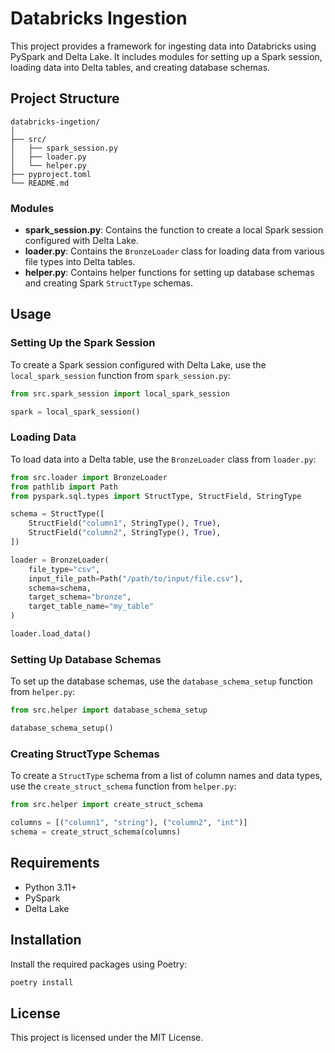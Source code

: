 # Databricks Ingestion

This project provides a framework for ingesting data into Databricks using PySpark and Delta Lake. It includes modules for setting up a Spark session, loading data into Delta tables, and creating database schemas.

## Project Structure

```
databricks-ingetion/
│
├── src/
│   ├── spark_session.py
│   ├── loader.py
│   └── helper.py
├── pyproject.toml
└── README.md
```

### Modules

- **spark_session.py**: Contains the function to create a local Spark session configured with Delta Lake.
- **loader.py**: Contains the `BronzeLoader` class for loading data from various file types into Delta tables.
- **helper.py**: Contains helper functions for setting up database schemas and creating Spark `StructType` schemas.

## Usage

### Setting Up the Spark Session

To create a Spark session configured with Delta Lake, use the `local_spark_session` function from `spark_session.py`:

```python
from src.spark_session import local_spark_session

spark = local_spark_session()
```

### Loading Data

To load data into a Delta table, use the `BronzeLoader` class from `loader.py`:

```python
from src.loader import BronzeLoader
from pathlib import Path
from pyspark.sql.types import StructType, StructField, StringType

schema = StructType([
    StructField("column1", StringType(), True),
    StructField("column2", StringType(), True),
])

loader = BronzeLoader(
    file_type="csv",
    input_file_path=Path("/path/to/input/file.csv"),
    schema=schema,
    target_schema="bronze",
    target_table_name="my_table"
)

loader.load_data()
```

### Setting Up Database Schemas

To set up the database schemas, use the `database_schema_setup` function from `helper.py`:

```python
from src.helper import database_schema_setup

database_schema_setup()
```

### Creating StructType Schemas

To create a `StructType` schema from a list of column names and data types, use the `create_struct_schema` function from `helper.py`:

```python
from src.helper import create_struct_schema

columns = [("column1", "string"), ("column2", "int")]
schema = create_struct_schema(columns)
```

## Requirements

- Python 3.11+
- PySpark
- Delta Lake

## Installation

Install the required packages using Poetry:

```sh
poetry install
```

## License

This project is licensed under the MIT License.